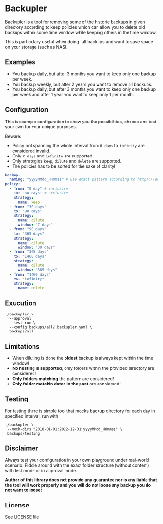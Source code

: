 # Backupler

Backupler is a tool for removing some of the historic backups in given directory according to keep policies
which can allow you to delete old backups within some time window while keeping others in the time window.

This is particulary useful when doing full backups and want to save space on your storage (such as NAS).

## Examples

* You backup daily, but after 3 months you want to keep only one backup per week.
* You backup weekly, but after 2 years you want to remove all backups.
* You backup daily, but after 3 months you want to keep only one backup per week and after 1 year you want to keep only 1 per month.

## Configuration

This is example configuration to show you the possibilities, choose and test your own for your unique purposes.

Beware:
- Policy not spanning the whole interval from `0 days` to `infinity` are considered invalid.
- Only `X days` and `infinity` are supported.
- Only strategies `keep`, `dilute` and `delete` are supported.
- The policies has to be sorted for the sake of clarity!

```yaml
backup:
  naming: "yyyyMMdd_HHmmss" # use exact pattern according to https://docs.oracle.com/javase/6/docs/api/java/text/SimpleDateFormat.html#rfc822timezone
policy:
  - from: "0 day" # inclusive
    to: "30 days" # exclusive
    strategy:
      name: keep
  - from: "30 days"
    to: "90 days"
    strategy:
      name: dilute
      window: "7 days"
  - from: "90 days"
    to: "365 days"
    strategy:
      name: dilute
      window: "30 days"
  - from: "365 days"
    to: "1460 days"
    strategy:
      name: dilute
      window: "365 days"
  - from: "1460 days"
    to: "infinity"
    strategy:
      name: delete
```

## Exucution

```
./backupler \
  --approval
  --test-run \
  --config backups/all/.backupler.yaml \
  backups/all
```

## Limitations

- When diluting is done the **oldest** backup is always kept within the time window!
- **No nesting is supported**, only folders within the provided directory are considered!
- **Only folders matching** the pattern are considered!
- **Only folder matchin dates in the past** are considered!


## Testing

For testing there is simple tool that mocks backup directory for each day in specified interval, run with

```
./backupler \
 --mock-dirs "2018-01-01:2022-12-31:yyyyMMdd_HHmmss" \
 backups/testing
```

## Disclaimer

Always test your configuration in your own playground under real-world scenario. Fiddle around with the exact folder structure (without content) with test mode or in approval mode.

**Author of this library does not provide any guarantee nor is any liable that the tool will work properly and you will do not loose any backup you do not want to loose!**

## License

See [LICENSE](./LICENSE) file